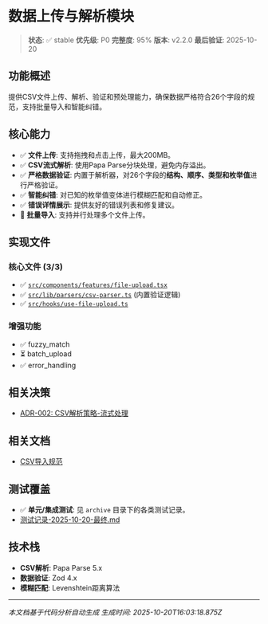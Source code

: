 # 数据上传与解析模块

> **状态**: ✅ stable
> **优先级**: P0
> **完整度**: 95%
> **版本**: v2.2.0
> **最后验证**: 2025-10-20

## 功能概述

提供CSV文件上传、解析、验证和预处理能力，确保数据严格符合26个字段的规范，支持批量导入和智能纠错。

## 核心能力

- ✅ **文件上传**: 支持拖拽和点击上传，最大200MB。
- ✅ **CSV流式解析**: 使用Papa Parse分块处理，避免内存溢出。
- ✅ **严格数据验证**: 内置于解析器，对26个字段的**结构、顺序、类型和枚举值**进行严格验证。
- ✅ **智能纠错**: 对已知的枚举值变体进行模糊匹配和自动修正。
- ✅ **错误详情展示**: 提供友好的错误列表和修复建议。
- 🚧 **批量导入**: 支持并行处理多个文件上传。

## 实现文件

### 核心文件 (3/3)

- ✅ [`src/components/features/file-upload.tsx`](../../../src/components/features/file-upload.tsx)
- ✅ [`src/lib/parsers/csv-parser.ts`](../../../src/lib/parsers/csv-parser.ts) (内置验证逻辑)
- ✅ [`src/hooks/use-file-upload.ts`](../../../src/hooks/use-file-upload.ts)

### 增强功能

- ✅ fuzzy_match
- ⏳ batch_upload
- ✅ error_handling

## 相关决策

- [ADR-002: CSV解析策略-流式处理](../../02_decisions/ADR-002_CSV解析策略-流式处理.md)

## 相关文档

- [CSV导入规范](../../archive/CSV导入规范.md)

## 测试覆盖

- ✅ **单元/集成测试**: 见 `archive` 目录下的各类测试记录。
- [测试记录-2025-10-20-最终.md](../../archive/测试记录-2025-10-20-最终.md)

## 技术栈

- **CSV解析**: Papa Parse 5.x
- **数据验证**: Zod 4.x
- **模糊匹配**: Levenshtein距离算法

---

*本文档基于代码分析自动生成*
*生成时间: 2025-10-20T16:03:18.875Z*
